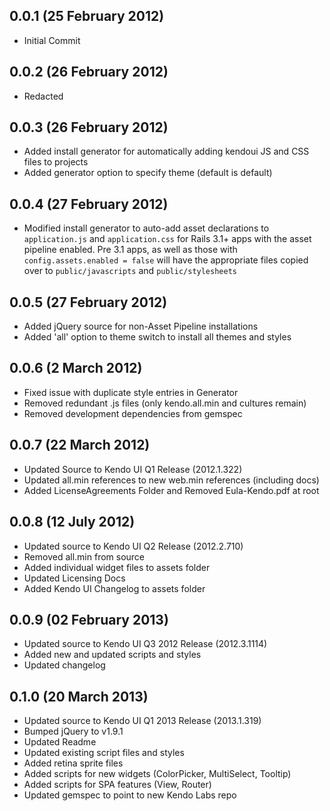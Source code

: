 ## 0.0.1 (25 February 2012)

  - Initial Commit

## 0.0.2 (26 February 2012)

  - Redacted

## 0.0.3 (26 February 2012)

  - Added install generator for automatically adding kendoui JS and CSS files to projects
  - Added generator option to specify theme (default is default)

## 0.0.4 (27 February 2012)

  - Modified install generator to auto-add asset declarations to `application.js` and `application.css` for Rails 3.1+ apps with the asset pipeline enabled. Pre 3.1 apps, as well as those with `config.assets.enabled = false` will have the appropriate files copied over to `public/javascripts` and `public/stylesheets`

## 0.0.5 (27 February 2012)

  - Added jQuery source for non-Asset Pipeline installations
  - Added 'all' option to theme switch to install all themes and styles

## 0.0.6 (2 March 2012)

  - Fixed issue with duplicate style entries in Generator
  - Removed redundant .js files (only kendo.all.min and cultures remain)
  - Removed development dependencies from gemspec

## 0.0.7 (22 March 2012)

  - Updated Source to Kendo UI Q1 Release (2012.1.322)
  - Updated all.min references to new web.min references (including docs)
  - Added LicenseAgreements Folder and Removed Eula-Kendo.pdf at root

## 0.0.8 (12 July 2012)

  - Updated source to Kendo UI Q2 Release (2012.2.710)
  - Removed all.min from source
  - Added individual widget files to assets folder
  - Updated Licensing Docs
  - Added Kendo UI Changelog to assets folder

## 0.0.9 (02 February 2013)

  - Updated source to Kendo UI Q3 2012 Release (2012.3.1114)
  - Added new and updated scripts and styles
  - Updated changelog

## 0.1.0 (20 March 2013)

  - Updated source to Kendo UI Q1 2013 Release (2013.1.319)
  - Bumped jQuery to v1.9.1
  - Updated Readme
  - Updated existing script files and styles
  - Added retina sprite files
  - Added scripts for new widgets (ColorPicker, MultiSelect, Tooltip)
  - Added scripts for SPA features (View, Router)
  - Updated gemspec to point to new Kendo Labs repo